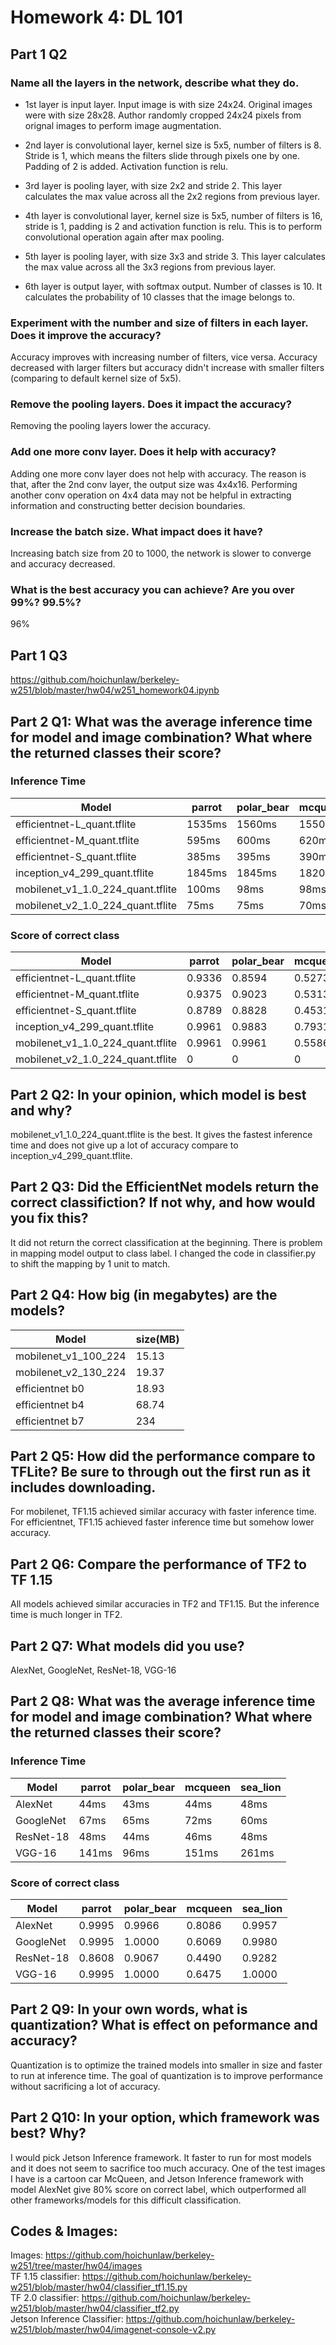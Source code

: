 # Homework 4: DL 101

## Part 1 Q2

### Name all the layers in the network, describe what they do.

- 1st layer is input layer.  Input image is with size 24x24. Original images were with size 28x28. Author randomly cropped 24x24 pixels from orignal images to perform image augmentation.

- 2nd layer is convolutional layer, kernel size is 5x5, number of filters is 8. Stride is 1, which means the filters slide through pixels one by one. Padding of 2 is added. Activation function is relu.  

- 3rd layer is pooling layer, with size 2x2 and stride 2. This layer calculates the max value across all the 2x2 regions from previous layer.  

- 4th layer is convolutional layer, kernel size is 5x5, number of filters is 16, stride is 1, padding is 2 and activation function is relu. This is to perform convolutional operation again after max pooling.

- 5th layer is pooling layer, with size 3x3 and stride 3. This layer calculates the max value across all the 3x3 regions from previous layer.  

- 6th layer is output layer, with softmax output. Number of classes is 10. It calculates the probability of 10 classes that the image belongs to.  

### Experiment with the number and size of filters in each layer. Does it improve the accuracy?  

Accuracy improves with increasing number of filters, vice versa. Accuracy decreased with larger filters but accuracy didn't increase with smaller filters (comparing to default kernel size of 5x5).    

### Remove the pooling layers. Does it impact the accuracy?  

Removing the pooling layers lower the accuracy.  

### Add one more conv layer. Does it help with accuracy?

Adding one more conv layer does not help with accuracy. The reason is that, after the 2nd conv layer, the output size was 4x4x16. Performing another conv operation on 4x4 data may not be helpful in extracting information and constructing better decision boundaries.

### Increase the batch size. What impact does it have?

Increasing batch size from 20 to 1000, the network is slower to converge and accuracy decreased.

### What is the best accuracy you can achieve? Are you over 99%? 99.5%?

96%

## Part 1 Q3 

https://github.com/hoichunlaw/berkeley-w251/blob/master/hw04/w251_homework04.ipynb

## Part 2 Q1: What was the average inference time for model and image combination? What where the returned classes their score?  

### Inference Time
Model | parrot | polar_bear | mcqueen | sea_lion |  
--- | --- | --- | --- | ---  
efficientnet-L_quant.tflite | 1535ms | 1560ms | 1550ms | 1545ms |
efficientnet-M_quant.tflite | 595ms | 600ms | 620ms | 610ms |
efficientnet-S_quant.tflite | 385ms | 395ms | 390ms | 390ms |
inception_v4_299_quant.tflite | 1845ms | 1845ms | 1820ms | 1810ms |
mobilenet_v1_1.0_224_quant.tflite | 100ms | 98ms | 98ms | 98ms |
mobilenet_v2_1.0_224_quant.tflite | 75ms | 75ms | 70ms | 70ms |

### Score of correct class
Model | parrot | polar_bear | mcqueen | sea_lion |  
--- | --- | --- | --- | ---  
efficientnet-L_quant.tflite | 0.9336 | 0.8594 | 0.5273 | 0.8555 |
efficientnet-M_quant.tflite | 0.9375 | 0.9023 | 0.5313 | 0.9297 |
efficientnet-S_quant.tflite | 0.8789 | 0.8828 | 0.4531 | 0.9571 |
inception_v4_299_quant.tflite | 0.9961 | 0.9883 | 0.7931 | 0.9961 |
mobilenet_v1_1.0_224_quant.tflite | 0.9961 | 0.9961 | 0.5586 | 0.9961 |
mobilenet_v2_1.0_224_quant.tflite | 0 | 0 | 0 | 0 |

## Part 2 Q2: In your opinion, which model is best and why?

mobilenet_v1_1.0_224_quant.tflite is the best. It gives the fastest inference time and does not give up a lot of accuracy compare to inception_v4_299_quant.tflite.

## Part 2 Q3: Did the EfficientNet models return the correct classifiction? If not why, and how would you fix this?

It did not return the correct classification at the beginning. There is problem in mapping model output to class label. I changed the code in classifier.py to shift the mapping by 1 unit to match.

## Part 2 Q4: How big (in megabytes) are the models?

Model | size(MB) |
--- | ---
mobilenet_v1_100_224 | 15.13 |
mobilenet_v2_130_224 | 19.37 |
efficientnet b0 | 18.93 |
efficientnet b4 | 68.74 |
efficientnet b7 | 234 |

## Part 2 Q5: How did the performance compare to TFLite? Be sure to through out the first run as it includes downloading.

For mobilenet, TF1.15 achieved similar accuracy with faster inference time. For efficientnet, TF1.15 achieved faster inference time but somehow lower accuracy.

## Part 2 Q6: Compare the performance of TF2 to TF 1.15

All models achieved similar accuracies in TF2 and TF1.15. But the inference time is much longer in TF2.

## Part 2 Q7: What models did you use?

AlexNet, GoogleNet, ResNet-18, VGG-16

## Part 2 Q8: What was the average inference time for model and image combination? What where the returned classes their score?

### Inference Time
Model | parrot | polar_bear | mcqueen | sea_lion |  
--- | --- | --- | --- | ---  
AlexNet | 44ms | 43ms | 44ms | 48ms |
GoogleNet | 67ms | 65ms | 72ms | 60ms |
ResNet-18 | 48ms | 44ms | 46ms | 48ms |
VGG-16 | 141ms | 96ms | 151ms | 261ms |

### Score of correct class
Model | parrot | polar_bear | mcqueen | sea_lion |  
--- | --- | --- | --- | ---  
AlexNet | 0.9995 | 0.9966 | 0.8086 | 0.9957 |
GoogleNet | 0.9995 | 1.0000 | 0.6069 | 0.9980 |
ResNet-18 | 0.8608 | 0.9067 | 0.4490 | 0.9282 |
VGG-16 | 0.9995 | 1.0000 | 0.6475 | 1.0000 |

## Part 2 Q9: In your own words, what is quantization? What is effect on peformance and accuracy?

Quantization is to optimize the trained models into smaller in size and faster to run at inference time. The goal of quantization is to improve performance without sacrificing a lot of accuracy.

## Part 2 Q10: In your option, which framework was best? Why?

I would pick Jetson Inference framework. It faster to run for most models and it does not seem to sacrifice too much accuracy. One of the test images I have is a cartoon car McQueen, and Jetson Inference framework with model AlexNet give 80% score on correct label, which outperformed all other frameworks/models for this difficult classification.

## Codes & Images:

Images: https://github.com/hoichunlaw/berkeley-w251/tree/master/hw04/images  
TF 1.15 classifier: https://github.com/hoichunlaw/berkeley-w251/blob/master/hw04/classifier_tf1.15.py  
TF 2.0 classifier: https://github.com/hoichunlaw/berkeley-w251/blob/master/hw04/classifier_tf2.py  
Jetson Inference Classifier: https://github.com/hoichunlaw/berkeley-w251/blob/master/hw04/imagenet-console-v2.py  